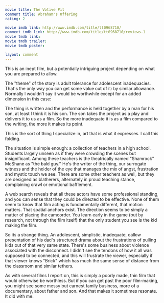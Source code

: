```yaml
---
movie title: The Votive Pit
comment title: Abraham's Offering
rating: 2

movie imdb link: http://www.imdb.com/title/tt0968710/
comment imdb link: http://www.imdb.com/title/tt0968710/reviews-1
movie tmdb link: 
movie tmdb trailer: 
movie tmdb poster: 

layout: comment
---
```


This is an inept film, but a potentially intriguing project depending on what you are prepared to allow.

The "theme" of the story is adult tolerance for adolescent inadequacies. That's the only way you can get some value out of it: by similar allowance. Normally I wouldn't say it would be worthwhile except for an added dimension in this case: 

The thing is written and the performance is held together by a man for his son, at least I think it is his son. The son takes the project as a play and delivers it to us as a film. So the more inadequate it is as a film compared to the writing, the more it makes its point. 

This is the sort of thing I specialize in, art that is what it expresses. I call this folding.

The situation is simple enough: a collection of teachers in a high school. Students largely unseen as if they were crowding the scenes but insignificant. Among these teachers is the theatrically named "Shamrock" McShane as "the bald guy." He's the writer of the thing, our surrogate witness and the holder of the eye that manages the mix of angst, frustration and mystic touch we see. There are some other teachers as well, but they are designed as blatherers, alternately in proud teaching stance, complaining crawl or emotional bafflement. 

A web search reveals that all these actors have some professional standing, and you can sense that they could be directed to be effective. None of them seem to know that film acting is fundamentally different, that motion matters. That spatial anchors exist. The direction seems to be simply a matter of placing the camcorder. You learn early in the game (but by research, not through the film itself) that the only student you see is the kid making the film.

So its a strange thing. An adolescent, simplistic, inadequate, callow presentation of his dad's structured drama about the frustrations of pulling kids out of that very same state. There's some business about violence associated with the disconnect. I didn't see the tendons of how it all was supposed to be connected, and this will frustrate the viewer, especially if that viewer knows "Brick" which has much the same sense of distance from the classroom and similar tethers.

As with several films I report on, this is simply a poorly made, thin film that would otherwise be worthless. But if you can get past the poor film-making, you might see some messy but earnest family business, more of a documentary, about father and son. And that makes it sometimes resonate. It did with me.
